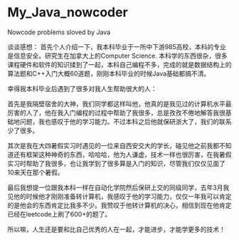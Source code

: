 # My_Java_nowcoder
Nowcode problems sloved by Java

谈谈感想：
首先个人介绍一下，我本科毕业于一所中下游985高校，本科的专业是信息安全。研究生在加拿大上的Computer Science.
本科学的东西很杂，很多课程硬件和软件的知识揉到了一起，本科自己编程不多，完成的就是数据结构上的算法题和C++入门大概60道题，刚刚本科毕业的时候Java基础都搞不清。

幸得我本科毕业后遇到了很多对我人生帮助很大的人：

首先是我隔壁宿舍的大神，我们同学都这样叫他，他真的是我见过的计算机水平最厉害的人了，他在我入门编程的过程中帮助了我很多，总是孜孜不倦地解答我很基础地问题，我也感叹于他的学习能力。不过本科之后他就保研浙大了，我们的联系少了很多。  
  
其次是我在大四暑假实习时遇见的一位来自西安交大的学长，碰见他之前我都不知道还有框架这种神奇的东西，哈哈哈，他为人谦虚，技术一样也很厉害，在我暑假实习时帮助了我很多，也让我学到了很多算是入门的知识，尽管我们仅仅见面了10来天在那个暑假。   
  
最后我想提一位跟我本科一样在自动化学院然后保研上交的同级同学，去年3月我见他的时候他才刚刚准备转计算机，我感叹于他的学习能力，仅仅一年我可以肯定的是他会的东西肯定比我多不少。我赞叹于他转计算机的决心，相信到现在他肯定已经在leetcode上刷了600+的题了。  
  
所以嘛，人生还是要和比自己优秀的人在一起，才能进步，才能学更多的技术！
